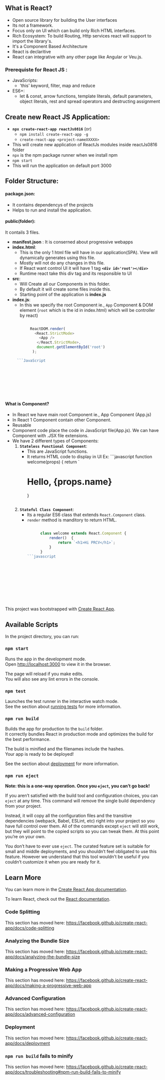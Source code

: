 
  
## What is React?
* Open source library for building the User interfaces
* Its not a framework.
* Focus only on UI which can build only Rich HTML interfaces.
* Rich Ecosystem: To build Routing, Http services react will support to import the library's.
* It's a Component Based Architecture
* React is declaritive
* React can integrative with any other page like Angular or Veu.js.

### Prerequiste for React JS :
  * JavaScripts:
    * 'this' keyword, filter, map and reduce
  * ES6+:
    * let & const, arrow functions, template literals, default parameters, object literals, rest 
    and spread operators and destructing assignment

## Create new React JS Application:
* __`npx create-react-app reactJs0816`__  (or) 
    * `npm install create-react-app -g`
    * `create-react-app <project-nameXXXXX>`
* This will create new application of ReactJs modules inside reactJs0816 folder
* `npx` is the npm package runner when we install npm
* `npm start` 
* This will run the application on default port 3000

## Folder Structure:

#### package.json:
* It contains dependencys of the projects
* Helps to run and install the application.

#### public(folder):
It contails 3 files.
*  __manifest.json__ : It is conserned about progressive webapps
*  __index.html__: 
     *  This is the only 1 html file will have in our application(SPA). View will dynamically generates using this file.
     *  Mostly will not do any changes in this file.
     *  If React want control UI it will have 1 tag __`<div id='root'></div>`__ 
     *  Runtime react take this div tag and its responsible to UI
*  __src__: 
     *  Will Create all our Components in this folder.
     *  By default it will create some files inside this.
     *  Starting point of the application is __index.js__
*   __index.js__:
    * In this we specify the root Component ie., `App` Component & DOM element (`root` which is the id in index.html) which will be controller by react)
    ```JavaScript

            ReactDOM.render( 
              <React.StrictMode>
                <App /> 
               </React.StrictMode>,
               document.getElementById('root')
             );

      ```JavaScript
             
        
   
 
 

 


#### What is Component?
  * In React we have main root Component ie., App Component (App.js) 
  * In React 1 Component contain other Component.
  * Reusable
  * Component code place the code in JavaScript file(App.js). We can have Component with .JSX file extensions.
  * We have 2 different types of Components:
      1) __`Stateless Functional Component`__:
          * This are JavaScript functions.
          * It returns HTML code to display in UI
            Ex:
                ```javascript
                    function welcome(props) {
                        return `<h1> Hello, {props.name} </h1>
                    }
            ```javascript
      2) __`Stateful Class Component`__:
          *  Its a regular ES6 class that extends `React.Component` class.
          * `render` method is manditory to return HTML.
              ```javascript  
              
                    class welcome extends React.Component {
                        render()  {
                            return `<h1>Hi PRCV</h1>`;
                        }
                    }
            ```javascript












This project was bootstrapped with [Create React App](https://github.com/facebook/create-react-app).

## Available Scripts

In the project directory, you can run:

### `npm start`

Runs the app in the development mode.<br />
Open [http://localhost:3000](http://localhost:3000) to view it in the browser.

The page will reload if you make edits.<br />
You will also see any lint errors in the console.

### `npm test`

Launches the test runner in the interactive watch mode.<br />
See the section about [running tests](https://facebook.github.io/create-react-app/docs/running-tests) for more information.

### `npm run build`

Builds the app for production to the `build` folder.<br />
It correctly bundles React in production mode and optimizes the build for the best performance.

The build is minified and the filenames include the hashes.<br />
Your app is ready to be deployed!

See the section about [deployment](https://facebook.github.io/create-react-app/docs/deployment) for more information.

### `npm run eject`

**Note: this is a one-way operation. Once you `eject`, you can’t go back!**

If you aren’t satisfied with the build tool and configuration choices, you can `eject` at any time. This command will remove the single build dependency from your project.

Instead, it will copy all the configuration files and the transitive dependencies (webpack, Babel, ESLint, etc) right into your project so you have full control over them. All of the commands except `eject` will still work, but they will point to the copied scripts so you can tweak them. At this point you’re on your own.

You don’t have to ever use `eject`. The curated feature set is suitable for small and middle deployments, and you shouldn’t feel obligated to use this feature. However we understand that this tool wouldn’t be useful if you couldn’t customize it when you are ready for it.

## Learn More

You can learn more in the [Create React App documentation](https://facebook.github.io/create-react-app/docs/getting-started).

To learn React, check out the [React documentation](https://reactjs.org/).

### Code Splitting

This section has moved here: https://facebook.github.io/create-react-app/docs/code-splitting

### Analyzing the Bundle Size

This section has moved here: https://facebook.github.io/create-react-app/docs/analyzing-the-bundle-size

### Making a Progressive Web App

This section has moved here: https://facebook.github.io/create-react-app/docs/making-a-progressive-web-app

### Advanced Configuration

This section has moved here: https://facebook.github.io/create-react-app/docs/advanced-configuration

### Deployment

This section has moved here: https://facebook.github.io/create-react-app/docs/deployment

### `npm run build` fails to minify

This section has moved here: https://facebook.github.io/create-react-app/docs/troubleshooting#npm-run-build-fails-to-minify
